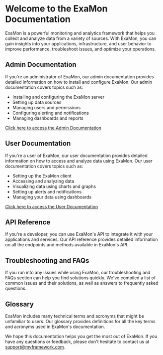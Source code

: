 # Welcome to the ExaMon Documentation

ExaMon is a powerful monitoring and analytics framework that helps you collect and analyze data from a variety of sources. With ExaMon, you can gain insights into your applications, infrastructure, and user behavior to improve performance, troubleshoot issues, and optimize your operations.

## Admin Documentation

If you're an administrator of ExaMon, our admin documentation provides detailed information on how to install and configure ExaMon. Our admin documentation covers topics such as:

- Installing and configuring the ExaMon server
- Setting up data sources
- Managing users and permissions
- Configuring alerting and notifications
- Managing dashboards and reports

[Click here to access the Admin Documentation](Administrators/Getting_started.md)

## User Documentation

If you're a user of ExaMon, our user documentation provides detailed information on how to access and analyze data using ExaMon. Our user documentation covers topics such as:

- Setting up the ExaMon client
- Accessing and analyzing data
- Visualizing data using charts and graphs
- Setting up alerts and notifications
- Managing your data using dashboards

[Click here to access the User Documentation](Users/Getting_started.md)

## API Reference

If you're a developer, you can use ExaMon's API to integrate it with your applications and services. Our API reference provides detailed information on all the endpoints and methods available in ExaMon's API.

## Troubleshooting and FAQs

If you run into any issues while using ExaMon, our troubleshooting and FAQs section can help you find solutions quickly. We've compiled a list of common issues and their solutions, as well as answers to frequently asked questions.

## Glossary

ExaMon includes many technical terms and acronyms that might be unfamiliar to users. Our glossary provides definitions for all the key terms and acronyms used in ExaMon's documentation.

We hope this documentation helps you get the most out of ExaMon. If you have any questions or feedback, please don't hesitate to contact us at support@myframework.com.
